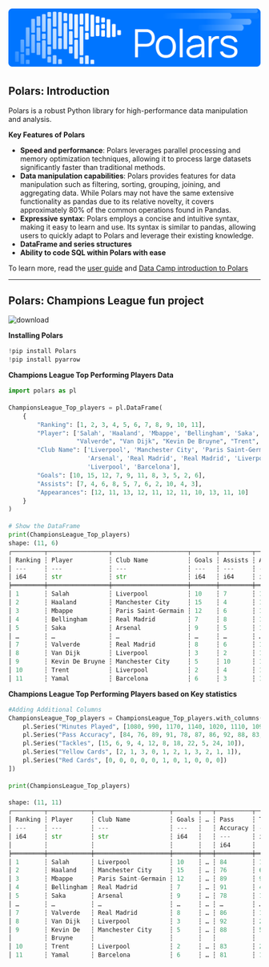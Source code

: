 <h1 align="center">
  <img src="https://raw.githubusercontent.com/pola-rs/polars-static/master/banner/polars_github_banner.svg" alt="Polars logo">
  <br>
</h1>


## Polars: Introduction 

Polars is a robust Python library for high-performance data manipulation and analysis.

**Key Features of Polars**
- **Speed and performance**: Polars leverages parallel processing and memory optimization techniques, allowing it to process large datasets significantly faster than traditional methods.
- **Data manipulation capabilities**: Polars provides features for data manipulation such as filtering, sorting, grouping, joining, and aggregating data. While Polars may not have the same extensive functionality as pandas due to its relative novelty, it covers approximately 80% of the common operations found in Pandas.
- **Expressive syntax**: Polars employs a concise and intuitive syntax, making it easy to learn and use. Its syntax is similar to pandas, allowing users to quickly adapt to Polars and leverage their existing knowledge.
- **DataFrame and series structures**
- **Ability to code SQL within Polars with ease**

To learn more, read the [user guide](https://docs.pola.rs/) and [Data Camp introduction to Polars](https://www.datacamp.com/blog/an-introduction-to-polars-python-s-tool-for-large-scale-data-analysis)

***

## Polars: Champions League fun project 
![download](https://github.com/user-attachments/assets/bef70db7-d093-4580-8a13-d6c3ac48f444)

**Installing Polars**
```Python
!pip install Polars
!pip install pyarrow
```


**Champions League Top Performing Players Data**
```Python
import polars as pl

ChampionsLeague_Top_players = pl.DataFrame(
    {
        "Ranking": [1, 2, 3, 4, 5, 6, 7, 8, 9, 10, 11],
        "Player": ['Salah', 'Haaland', 'Mbappe', 'Bellingham', 'Saka', 'Vinicius JR', 
                   "Valverde", "Van Dijk", "Kevin De Bruyne", "Trent", "Yamal"],
        "Club Name": ['Liverpool', 'Manchester City', 'Paris Saint-Germain', 'Real Madrid', 
                      'Arsenal', 'Real Madrid', 'Real Madrid', 'Liverpool', 'Manchester City', 
                      'Liverpool', 'Barcelona'],
        "Goals": [10, 15, 12, 7, 9, 11, 8, 3, 5, 2, 6],
        "Assists": [7, 4, 6, 8, 5, 7, 6, 2, 10, 4, 3],
        "Appearances": [12, 11, 13, 12, 11, 12, 11, 10, 13, 11, 10]
    }
)

# Show the DataFrame
print(ChampionsLeague_Top_players)
shape: (11, 6)
┌─────────┬─────────────────┬─────────────────────┬───────┬─────────┬─────────────┐
│ Ranking ┆ Player          ┆ Club Name           ┆ Goals ┆ Assists ┆ Appearances │
│ ---     ┆ ---             ┆ ---                 ┆ ---   ┆ ---     ┆ ---         │
│ i64     ┆ str             ┆ str                 ┆ i64   ┆ i64     ┆ i64         │
╞═════════╪═════════════════╪═════════════════════╪═══════╪═════════╪═════════════╡
│ 1       ┆ Salah           ┆ Liverpool           ┆ 10    ┆ 7       ┆ 12          │
│ 2       ┆ Haaland         ┆ Manchester City     ┆ 15    ┆ 4       ┆ 11          │
│ 3       ┆ Mbappe          ┆ Paris Saint-Germain ┆ 12    ┆ 6       ┆ 13          │
│ 4       ┆ Bellingham      ┆ Real Madrid         ┆ 7     ┆ 8       ┆ 12          │
│ 5       ┆ Saka            ┆ Arsenal             ┆ 9     ┆ 5       ┆ 11          │
│ …       ┆ …               ┆ …                   ┆ …     ┆ …       ┆ …           │
│ 7       ┆ Valverde        ┆ Real Madrid         ┆ 8     ┆ 6       ┆ 11          │
│ 8       ┆ Van Dijk        ┆ Liverpool           ┆ 3     ┆ 2       ┆ 10          │
│ 9       ┆ Kevin De Bruyne ┆ Manchester City     ┆ 5     ┆ 10      ┆ 13          │
│ 10      ┆ Trent           ┆ Liverpool           ┆ 2     ┆ 4       ┆ 11          │
│ 11      ┆ Yamal           ┆ Barcelona           ┆ 6     ┆ 3       ┆ 10          │
```

**Champions League Top Performing Players based on Key statistics**

```Python
#Adding Additional Columns
ChampionsLeague_Top_players = ChampionsLeague_Top_players.with_columns([
    pl.Series("Minutes Played", [1080, 990, 1170, 1140, 1020, 1110, 1090, 930, 1260, 1020, 900]),
    pl.Series("Pass Accuracy", [84, 76, 89, 91, 78, 87, 86, 92, 88, 83, 81]),  # in percentage
    pl.Series("Tackles", [15, 6, 9, 4, 12, 8, 18, 22, 5, 24, 10]),
    pl.Series("Yellow Cards", [2, 1, 3, 0, 1, 2, 1, 3, 2, 1, 1]),
    pl.Series("Red Cards", [0, 0, 0, 0, 0, 1, 0, 1, 0, 0, 0])
])

print(ChampionsLeague_Top_players)

shape: (11, 11)
┌─────────┬────────────┬─────────────────────┬───────┬───┬──────────┬─────────┬────────┬───────────┐
│ Ranking ┆ Player     ┆ Club Name           ┆ Goals ┆ … ┆ Pass     ┆ Tackles ┆ Yellow ┆ Red Cards │
│ ---     ┆ ---        ┆ ---                 ┆ ---   ┆   ┆ Accuracy ┆ ---     ┆ Cards  ┆ ---       │
│ i64     ┆ str        ┆ str                 ┆ i64   ┆   ┆ ---      ┆ i64     ┆ ---    ┆ i64       │
│         ┆            ┆                     ┆       ┆   ┆ i64      ┆         ┆ i64    ┆           │
╞═════════╪════════════╪═════════════════════╪═══════╪═══╪══════════╪═════════╪════════╪═══════════╡
│ 1       ┆ Salah      ┆ Liverpool           ┆ 10    ┆ … ┆ 84       ┆ 15      ┆ 2      ┆ 0         │
│ 2       ┆ Haaland    ┆ Manchester City     ┆ 15    ┆ … ┆ 76       ┆ 6       ┆ 1      ┆ 0         │
│ 3       ┆ Mbappe     ┆ Paris Saint-Germain ┆ 12    ┆ … ┆ 89       ┆ 9       ┆ 3      ┆ 0         │
│ 4       ┆ Bellingham ┆ Real Madrid         ┆ 7     ┆ … ┆ 91       ┆ 4       ┆ 0      ┆ 0         │
│ 5       ┆ Saka       ┆ Arsenal             ┆ 9     ┆ … ┆ 78       ┆ 12      ┆ 1      ┆ 0         │
│ …       ┆ …          ┆ …                   ┆ …     ┆ … ┆ …        ┆ …       ┆ …      ┆ …         │
│ 7       ┆ Valverde   ┆ Real Madrid         ┆ 8     ┆ … ┆ 86       ┆ 18      ┆ 1      ┆ 0         │
│ 8       ┆ Van Dijk   ┆ Liverpool           ┆ 3     ┆ … ┆ 92       ┆ 22      ┆ 3      ┆ 1         │
│ 9       ┆ Kevin De   ┆ Manchester City     ┆ 5     ┆ … ┆ 88       ┆ 5       ┆ 2      ┆ 0         │
│         ┆ Bruyne     ┆                     ┆       ┆   ┆          ┆         ┆        ┆           │
│ 10      ┆ Trent      ┆ Liverpool           ┆ 2     ┆ … ┆ 83       ┆ 24      ┆ 1      ┆ 0         │
│ 11      ┆ Yamal      ┆ Barcelona           ┆ 6     ┆ … ┆ 81       ┆ 10      ┆ 1      ┆ 0         │
```





